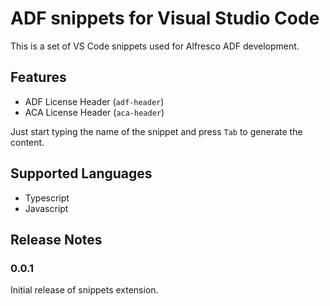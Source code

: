 # ADF snippets for Visual Studio Code

This is a set of VS Code snippets used for Alfresco ADF development.

## Features

* ADF License Header (`adf-header`)
* ACA License Header (`aca-header`)

Just start typing the name of the snippet and press `Tab` to generate the content.

## Supported Languages

* Typescript
* Javascript

## Release Notes

### 0.0.1

Initial release of snippets extension.